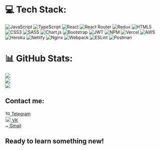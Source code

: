 
# 💻 Tech Stack:
![JavaScript](https://img.shields.io/badge/javascript-%23323330.svg?style=for-the-badge&logo=javascript&logoColor=%23F7DF1E) ![TypeScript](https://img.shields.io/badge/typescript-%23007ACC.svg?style=for-the-badge&logo=typescript&logoColor=white) ![React](https://img.shields.io/badge/react-%2320232a.svg?style=for-the-badge&logo=react&logoColor=%2361DAFB) ![React Router](https://img.shields.io/badge/React_Router-CA4245?style=for-the-badge&logo=react-router&logoColor=white) ![Redux](https://img.shields.io/badge/redux-%23593d88.svg?style=for-the-badge&logo=redux&logoColor=white) ![HTML5](https://img.shields.io/badge/html5-%23E34F26.svg?style=for-the-badge&logo=html5&logoColor=white) ![CSS3](https://img.shields.io/badge/css3-%231572B6.svg?style=for-the-badge&logo=css3&logoColor=white) ![SASS](https://img.shields.io/badge/SASS-hotpink.svg?style=for-the-badge&logo=SASS&logoColor=white) ![Chart.js](https://img.shields.io/badge/chart.js-F5788D.svg?style=for-the-badge&logo=chart.js&logoColor=white) ![Bootstrap](https://img.shields.io/badge/bootstrap-%23563D7C.svg?style=for-the-badge&logo=bootstrap&logoColor=white) ![JWT](https://img.shields.io/badge/JWT-black?style=for-the-badge&logo=JSON%20web%20tokens) ![NPM](https://img.shields.io/badge/NPM-%23000000.svg?style=for-the-badge&logo=npm&logoColor=white) ![Vercel](https://img.shields.io/badge/vercel-%23000000.svg?style=for-the-badge&logo=vercel&logoColor=white) ![AWS](https://img.shields.io/badge/AWS-%23FF9900.svg?style=for-the-badge&logo=amazon-aws&logoColor=white) ![Heroku](https://img.shields.io/badge/heroku-%23430098.svg?style=for-the-badge&logo=heroku&logoColor=white) ![Netlify](https://img.shields.io/badge/netlify-%23000000.svg?style=for-the-badge&logo=netlify&logoColor=#00C7B7) ![Nginx](https://img.shields.io/badge/nginx-%23009639.svg?style=for-the-badge&logo=nginx&logoColor=white) ![Webpack](https://img.shields.io/badge/webpack-%238DD6F9.svg?style=for-the-badge&logo=webpack&logoColor=black) ![ESLint](https://img.shields.io/badge/ESLint-4B3263?style=for-the-badge&logo=eslint&logoColor=white) ![Postman](https://img.shields.io/badge/Postman-FF6C37?style=for-the-badge&logo=postman&logoColor=white)
# 📊 GitHub Stats:
![](https://github-readme-stats.vercel.app/api?username=EgorKobelev&theme=dark&hide_border=false&include_all_commits=false&count_private=false)<br/>
![](https://github-readme-streak-stats.herokuapp.com/?user=EgorKobelev&theme=dark&hide_border=false)<br/>
![](https://github-readme-stats.vercel.app/api/top-langs/?username=EgorKobelev&theme=dark&hide_border=false&include_all_commits=false&count_private=false&layout=compact)

##### <h2>Contact me:</h2>
<a align="center"  href="https://t.me/aricsy"><img height="16" src="https://logos-download.com/wp-content/uploads/2016/07/Telegram_5.x_version_2019_Logo.png" alt="tg">&nbsp;Telegram</a><br/>
<a align="center"  href="https://vk.com/aricsy"><img height="18" src="https://cdn.icon-icons.com/icons2/1121/PNG/512/1486147202-social-media-circled-network10_79475.png" alt="VK">&nbsp;VK</a><br/>
<a align="center"  href="mailto:aricsybsn@gmail.com"><img height="10" src="https://www.pngall.com/wp-content/uploads/12/Gmail-PNG-Photo.png" alt="gmail">&nbsp;Gmail</a><br/>

<h2>Ready to learn something new!</h2>
